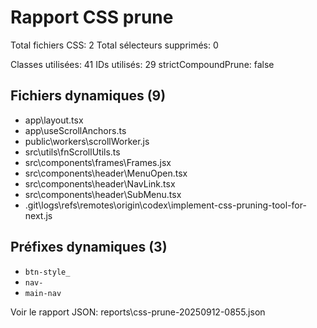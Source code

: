 # Rapport CSS prune

Total fichiers CSS: 2
Total sélecteurs supprimés: 0

Classes utilisées: 41
IDs utilisés: 29
strictCompoundPrune: false

## Fichiers dynamiques (9)
- app\layout.tsx
- app\useScrollAnchors.ts
- public\workers\scrollWorker.js
- src\utils\fnScrollUtils.ts
- src\components\frames\Frames.jsx
- src\components\header\MenuOpen.tsx
- src\components\header\NavLink.tsx
- src\components\header\SubMenu.tsx
- .git\logs\refs\remotes\origin\codex\implement-css-pruning-tool-for-next.js

## Préfixes dynamiques (3)
- `btn-style_`
- `nav-`
- `main-nav`

Voir le rapport JSON: reports\css-prune-20250912-0855.json